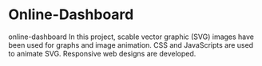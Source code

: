# Online-Dashboard
 online-dashboard
In this project, scable vector graphic (SVG) images have been used for graphs and image animation. CSS and JavaScripts are used to animate SVG. 
Responsive web designs are developed. 
